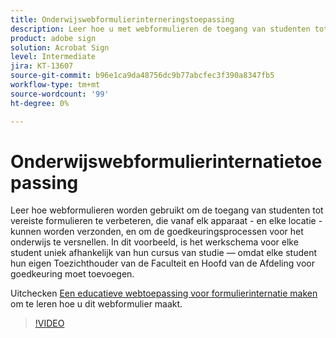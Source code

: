```yaml
---
title: Onderwijswebformulierinterneringstoepassing
description: Leer hoe u met webformulieren de toegang van studenten tot vereiste formulieren verbetert
product: adobe sign
solution: Acrobat Sign
level: Intermediate
jira: KT-13607
source-git-commit: b96e1ca9da48756dc9b77abcfec3f390a8347fb5
workflow-type: tm+mt
source-wordcount: '99'
ht-degree: 0%

---
```


# Onderwijswebformulierinternatietoepassing

Leer hoe webformulieren worden gebruikt om de toegang van studenten tot vereiste formulieren te verbeteren, die vanaf elk apparaat - en elke locatie - kunnen worden verzonden, en om de goedkeuringsprocessen voor het onderwijs te versnellen. In dit voorbeeld, is het werkschema voor elke student uniek afhankelijk van hun cursus van studie — omdat elke student hun eigen Toezichthouder van de Faculteit en Hoofd van de Afdeling voor goedkeuring moet toevoegen.

Uitchecken [Een educatieve webtoepassing voor formulierinternatie maken](usecase-edu-intern-create.md) om te leren hoe u dit webformulier maakt.

>[!VIDEO](https://video.tv.adobe.com/v/3421773?quality=12&learn=on&hidetitle=true)
